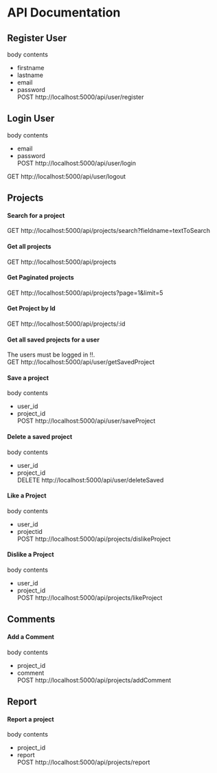 # API Documentation
## Register User
body contents 
- firstname
- lastname
- email 
- password  
POST http://localhost:5000/api/user/register

## Login User
body contents
- email
- password  
POST http://localhost:5000/api/user/login

GET http://localhost:5000/api/user/logout

## Projects
#### Search for a project
GET http://localhost:5000/api/projects/search?fieldname=textToSearch

#### Get all projects
GET http://localhost:5000/api/projects

#### Get Paginated projects
GET http://localhost:5000/api/projects?page=1&limit=5

#### Get Project by Id
GET http://localhost:5000/api/projects/:id

#### Get all saved projects for a user
The users must be logged in !!.  
GET http://localhost:5000/api/user/getSavedProject

#### Save a project
body contents 
- user_id
- project_id  
POST http://localhost:5000/api/user/saveProject

#### Delete a saved project
body contents 
- user_id
- project_id  
DELETE http://localhost:5000/api/user/deleteSaved

#### Like a Project
body contents 
- user_id
- projectid  
POST http://localhost:5000/api/projects/dislikeProject

#### Dislike a Project
body contents 
- user_id
- project_id  
POST http://localhost:5000/api/projects/likeProject

## Comments
#### Add a Comment
body contents 
- project_id  
- comment  
POST http://localhost:5000/api/projects/addComment

## Report
#### Report a project
body contents 
- project_id  
- report  
POST http://localhost:5000/api/projects/report
